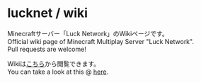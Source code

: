# lucknet / wiki

Minecraftサーバー「Luck Network」のWikiページです。  
Official wiki page of Minecraft Multiplay Server "Luck Network".  
Pull requests are welcome!

Wikiは[こちら](https://wiki.lucknetwork.jp)から閲覧できます。  
You can take a look at this @ [here](https://wiki.lucknetwork.jp).  